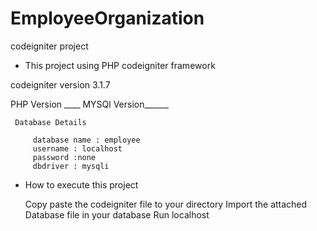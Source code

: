 # EmployeeOrganization
codeigniter project

 * This project using PHP codeigniter framework

  codeigniter version 3.1.7  
 
  PHP Version ____
  MYSQl Version______

     Database Details

         database name : employee
         username : localhost
         password :none
         dbdriver : mysqli
 
 
  
* How to execute this project

  Copy paste the codeigniter file to your directory
  Import the attached Database file in your database
  Run localhost
